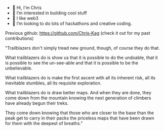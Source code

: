 - 👋 Hi, I'm Chris
- 👀 I’m interested in building cool stuff
- 🌱 I like web3
- 💞️ I’m looking to do lots of hackathons and creative coding.

Previous github: https://github.com/Chris-Kag (check it out for my past contributions)

"Trailblazers don't simply tread new ground, though, of course they do that. 

What trailblazers do is show us that it is possible to do the undoable, that it is possible to see the un-see-able and that it is possible to be the unbelievable. 

What trailblazers do is make the first ascent with all its inherent risk, all its inevitable stumbles, all its requisite exploration.

What trailblazers do is draw better maps. And when they are done, they come down from the mountain knowing the next generation of climbers have already begun their treks. 

They come down knowing that those who are closer to the base than the peak get to carry in their packs the priceless maps that have been drawn for them with the deepest of breaths."

<!---
le-kag/le-kag is a ✨ special ✨ repository because its `README.md` (this file) appears on your GitHub profile.
You can click the Preview link to take a look at your changes.
--->
